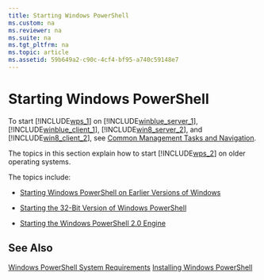```yaml
---
title: Starting Windows PowerShell
ms.custom: na
ms.reviewer: na
ms.suite: na
ms.tgt_pltfrm: na
ms.topic: article
ms.assetid: 59b649a2-c90c-4cf4-bf95-a740c59148e7
---
```

# Starting Windows PowerShell
To start [!INCLUDE[wps_1](../../Tokens/wps_1_md.md)] on [!INCLUDE[winblue_server_1](../../Tokens/winblue_server_1_md.md)], [!INCLUDE[winblue_client_1](../../Tokens/winblue_client_1_md.md)], [!INCLUDE[win8_server_2](../../Tokens/win8_server_2_md.md)], and [!INCLUDE[win8_client_2](../../Tokens/win8_client_2_md.md)], see [Common Management Tasks and Navigation](http://technet.microsoft.com/library/hh831491.aspx).

The topics in this section explain how to start [!INCLUDE[wps_2](../../Tokens/wps_2_md.md)] on older operating systems.

The topics include:

-   [Starting Windows PowerShell on Earlier Versions of Windows](../../Topics/Powershell_GetStart/Starting-Windows-PowerShell-on-Earlier-Versions-of-Windows.md)

-   [Starting the 32-Bit Version of Windows PowerShell](../../Topics/Powershell_GetStart/Starting-the-32-Bit-Version-of-Windows-PowerShell.md)

-   [Starting the Windows PowerShell 2.0 Engine](../../Topics/Powershell_GetStart/Starting-the-Windows-PowerShell-2.0-Engine.md)

## See Also
[Windows PowerShell System Requirements](../../Topics/Powershell_GetStart/Windows-PowerShell-System-Requirements.md)
[Installing Windows PowerShell](../../Topics/Powershell_GetStart/Installing-Windows-PowerShell.md)

